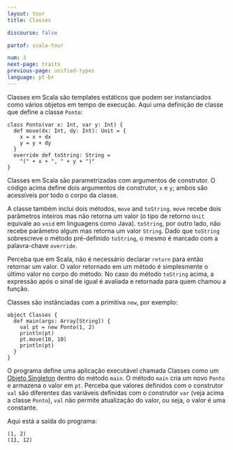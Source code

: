 ```yaml
---
layout: tour
title: Classes

discourse: false

partof: scala-tour

num: 3
next-page: traits
previous-page: unified-types
language: pt-br
---
```


Classes em Scala são templates estáticos que podem ser instanciados como vários objetos em tempo de execução.
Aqui uma definição de classe que define a classe `Ponto`:

```tut
class Ponto(var x: Int, var y: Int) {
  def move(dx: Int, dy: Int): Unit = {
    x = x + dx
    y = y + dy
  }
  override def toString: String =
    "(" + x + ", " + y + ")"
}
```

Classes em Scala são parametrizadas com argumentos de construtor. O código acima define dois argumentos de construtor, `x` e `y`; ambos são acessíveis por todo o corpo da classe.

A classe também inclui dois métodos, `move` and `toString`. `move` recebe dois parâmetros inteiros mas não retorna um valor (o tipo de retorno `Unit` equivale ao `void` em linguagens como Java). `toString`, por outro lado, não recebe parâmetro algum mas retorna um valor `String`. Dado que `toString` sobrescreve o método pré-definido `toString`, o mesmo é marcado com a palavra-chave `override`.

Perceba que em Scala, não é necessário declarar `return` para então retornar um valor. O valor retornado em um método é simplesmente o último valor no corpo do método. No caso do método `toString` acima, a expressão após o sinal de igual é avaliada e retornada para quem chamou a função.

Classes são instânciadas com a primitiva `new`, por exemplo:

```tut
object Classes {
  def main(args: Array[String]) {
    val pt = new Ponto(1, 2)
    println(pt)
    pt.move(10, 10)
    println(pt)
  }
}
```

O programa define uma aplicação executável chamada Classes como um [Objeto Singleton](singleton-objects) dentro do método `main`. O método `main` cria um novo `Ponto` e armazena o valor em `pt`. Perceba que valores definidos com o construtor `val` são diferentes das variáveis definidas com o construtor `var` (veja acima a classe `Ponto`), `val` não permite atualização do valor, ou seja, o valor é uma constante.

Aqui está a saída do programa:

```
(1, 2)
(11, 12)
```

